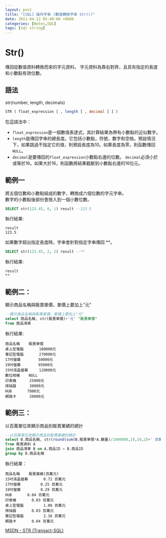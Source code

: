 ```yaml
---
layout: post
title: "[SQL] 操作字串 (數值轉換字串 Str())"
date: 2011-04-12 05:49:00 +0800
categories: [Notes,SQL]
tags: [sql string]
---
```




# Str()
傳回從數值資料轉換而來的字元資料。 字元資料為靠右對齊，且具有指定的長度和小數點有效位數。

## 語法

str(number, length, decimals)

```sql
STR ( float_expression [ , length [ , decimal ] ] )
```
在這語法中：

- `float_expression`是一個數值表達式，其計算結果為帶有小數點的近似數字。 
- `length`是傳回字串的總長度。它包括小數點，符號，數字和空格。預設情況下，如果跳過不指定它的值，則預設長度為10。如果長度為零，則函數傳回`NULL`。 
- `decimal`是要傳回的`float_expression`小數點右邊的位數。 `decimal`必須小於或等於16。如果大於16，則函數將結果截斷到小數點右邊的16位元。


## 範例一
將五個位數和小數點組成的數字，轉換成六個位數的字元字串。    
數字的小數點後部份會捨入到一個小數位數。

```sql
SELECT str(123.45, 6, 1) result --123.5
```

執行結果:

```
result
123.5
```

如果數字超出指定長度時，字串會針對指定字串傳回 **。

```sql
SELECT str(123.45, 2, 2) result --**
```
執行結果:

```
result
**
```

## 範例二：
顯示商品名稱與販賣單價，單價上要加上"元"

```sql
--顯示商品名稱與販賣單價，單價上要加上"元"
select 商品名稱, str(販賣單價)+'元' "販賣單價"
from 商品清單
```

執行結果:

```
商品名稱	販賣單價
桌上型電腦	    180000元
筆記型電腦	    270000元
17吋螢幕	     50000元
19吋螢幕	     95000元
15吋液晶螢幕	    120000元
數位相機	NULL
印表機	     25000元
掃描器	     30000元
HUB	      7000元
網路卡	     20000元
```

## 範例三：

以百萬單位來顯示商品別販賣業績的總計

```sql
--以百萬單位來顯示商品別販賣業績的總計
select B.商品名稱, str(round(sum(B.販賣單價*A.數量)/1000000,2),10,2)+' 百萬元' "販賣業績(百萬元)"
from 販賣資料 A
join 商品清單 B on A.商品ID = B.商品ID 
group by B.商品名稱
```

執行結果：
```
商品名稱	販賣業績(百萬元)
15吋液晶螢幕	      0.72 百萬元
17吋螢幕	      0.25 百萬元
19吋螢幕	      0.29 百萬元
HUB	      0.04 百萬元
印表機	      0.03 百萬元
桌上型電腦	      1.08 百萬元
掃描器	      0.03 百萬元
筆記型電腦	      2.16 百萬元
網路卡	      0.04 百萬元
```

[MSDN - STR (Transact-SQL)](https://learn.microsoft.com/zh-tw/sql/t-sql/functions/str-transact-sql?view=sql-server-ver16)